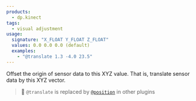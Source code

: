 ```yaml
---
products:
  - dp.kinect
tags:
  - visual adjustment
usage:
  signature: "X_FLOAT Y_FLOAT Z_FLOAT"
  values: 0.0 0.0 0.0 (default)
  examples:
    - "@translate 1.3 -4.0 23.5"
---
```


Offset the origin of sensor data to this XYZ value. That is,
translate sensor data by this XYZ vector.

> :memo: `@translate` is replaced by [`@position`](position.md)
> in other plugins
